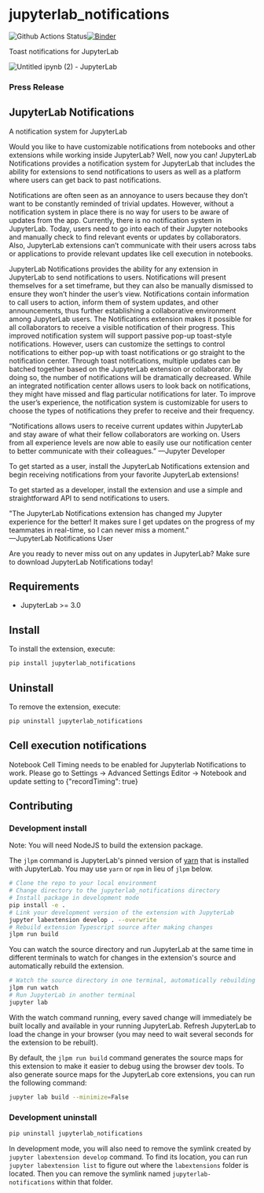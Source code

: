 # jupyterlab_notifications

![Github Actions Status](https://github.com/jupytercalpoly/jupyterlab-notifications.git/workflows/Build/badge.svg)[![Binder](https://mybinder.org/badge_logo.svg)](https://mybinder.org/v2/gh/jupytercalpoly/jupyterlab-notifications.git/main?urlpath=lab)

Toast notifications for JupyterLab

![Untitled ipynb (2) - JupyterLab](https://user-images.githubusercontent.com/26686070/138773413-1af7c820-05fe-4aa1-a241-c0dc786434fb.gif)


### Press Release

## JupyterLab Notifications

A notification system for JupyterLab
 
Would you like to have customizable notifications from notebooks and other extensions while working inside JupyterLab? Well, now you can! JupyterLab Notifications provides a notification system for JupyterLab that includes the ability for extensions to send notifications to users as well as a platform where users can get back to past notifications.
 
Notifications are often seen as an annoyance to users because they don’t want to be constantly reminded of trivial updates. However, without a notification system in place there is no way for users to be aware of updates from the app. Currently, there is no notification system in JupyterLab. Today, users need to go into each of their Jupyter notebooks and manually check to find relevant events or updates by collaborators. Also, JupyterLab extensions can’t communicate with their users across tabs or applications to provide relevant updates like cell execution in notebooks.
 
JupyterLab Notifications provides the ability for any extension in JupyterLab to send notifications to users. Notifications will present themselves for a set timeframe, but they can also be manually dismissed to ensure they won’t hinder the user’s view. Notifications contain information to call users to action, inform them of system updates, and other announcements, thus further establishing a collaborative environment among JupyterLab users. The Notifications extension makes it possible for all collaborators to receive a visible notification of their progress. This improved notification system will support passive pop-up toast-style notifications. However, users can customize the settings to control notifications to either pop-up with toast notifications or go straight to the notification center. Through toast notifications, multiple updates can be batched together based on the JupyterLab extension or collaborator. By doing so, the number of notifications will be dramatically decreased. While an integrated notification center allows users to look back on notifications, they might have missed and flag particular notifications for later. To improve the user’s experience, the notification system is customizable for users to choose the types of notifications they prefer to receive and their frequency.
 
“Notifications allows users to receive current updates within JupyterLab and stay aware of what their fellow collaborators are working on. Users from all experience levels are now able to easily use our notification center to better communicate with their colleagues.”
—Jupyter Developer
 
To get started as a user, install the JupyterLab Notifications extension and begin receiving notifications from your favorite JupyterLab extensions!
 
To get started as a developer, install the extension and use a simple and straightforward API to send notifications to users. 
 
"The JupyterLab Notifications extension has changed my Jupyter experience for the better! It makes sure I get updates on the progress of my teammates in real-time, so I can never miss a moment."  
—JupyterLab Notifications User 
 
Are you ready to never miss out on any updates in JupyterLab? Make sure to download JupyterLab Notifications today!



## Requirements

* JupyterLab >= 3.0

## Install

To install the extension, execute:

```bash
pip install jupyterlab_notifications
```

## Uninstall

To remove the extension, execute:

```bash
pip uninstall jupyterlab_notifications
```
## Cell execution notifications
Notebook Cell Timing needs to be enabled for Jupyterlab Notifications to work. Please go to Settings -> Advanced Settings Editor -> Notebook and update setting to {"recordTiming": true}

## Contributing

### Development install

Note: You will need NodeJS to build the extension package.

The `jlpm` command is JupyterLab's pinned version of
[yarn](https://yarnpkg.com/) that is installed with JupyterLab. You may use
`yarn` or `npm` in lieu of `jlpm` below.

```bash
# Clone the repo to your local environment
# Change directory to the jupyterlab_notifications directory
# Install package in development mode
pip install -e .
# Link your development version of the extension with JupyterLab
jupyter labextension develop . --overwrite
# Rebuild extension Typescript source after making changes
jlpm run build
```

You can watch the source directory and run JupyterLab at the same time in different terminals to watch for changes in the extension's source and automatically rebuild the extension.

```bash
# Watch the source directory in one terminal, automatically rebuilding when needed
jlpm run watch
# Run JupyterLab in another terminal
jupyter lab
```

With the watch command running, every saved change will immediately be built locally and available in your running JupyterLab. Refresh JupyterLab to load the change in your browser (you may need to wait several seconds for the extension to be rebuilt).

By default, the `jlpm run build` command generates the source maps for this extension to make it easier to debug using the browser dev tools. To also generate source maps for the JupyterLab core extensions, you can run the following command:

```bash
jupyter lab build --minimize=False
```

### Development uninstall

```bash
pip uninstall jupyterlab_notifications
```

In development mode, you will also need to remove the symlink created by `jupyter labextension develop`
command. To find its location, you can run `jupyter labextension list` to figure out where the `labextensions`
folder is located. Then you can remove the symlink named `jupyterlab-notifications` within that folder.
